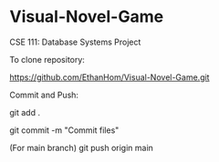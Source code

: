 # Visual-Novel-Game
CSE 111: Database Systems Project


To clone repository:

https://github.com/EthanHom/Visual-Novel-Game.git

Commit and Push:

git add .

git commit -m "Commit files"

(For main branch)
git push origin main
